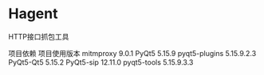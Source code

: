 # Hagent
HTTP接口抓包工具

项目依赖	项目使用版本
mitmproxy	            9.0.1
PyQt5 	              5.15.9
pyqt5-plugins         5.15.9.2.3
PyQt5-Qt5             5.15.2
PyQt5-sip             12.11.0
pyqt5-tools           5.15.9.3.3
